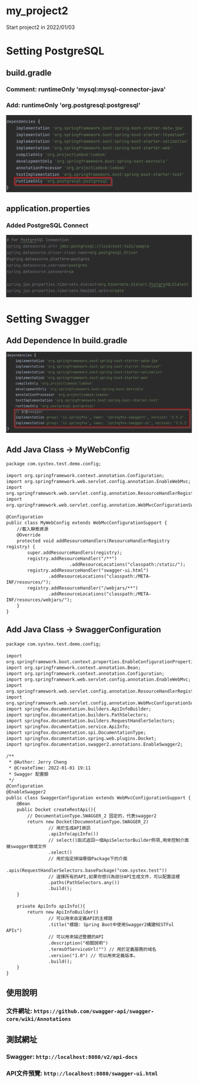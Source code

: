 # my_project2
Start project2 in 2022/01/03

# Setting PostgreSQL

## build.gradle
### Comment: runtimeOnly 'mysql:mysql-connector-java'
### Add: runtimeOnly 'org.postgresql:postgresql'
![img.png](README/build.gradle_01.png)

## application.properties
### Added PostgreSQL Connect
![img.png](README/application.properties_01.png)

# Setting Swagger
## Add Dependence In build.gradle
![img.png](README/build.gradle_02.png)

## Add Java Class -> MyWebConfig
```MyWebConfig
package com.systex.test.demo.config;

import org.springframework.context.annotation.Configuration;
import org.springframework.web.servlet.config.annotation.EnableWebMvc;
import org.springframework.web.servlet.config.annotation.ResourceHandlerRegistry;
import org.springframework.web.servlet.config.annotation.WebMvcConfigurationSupport;

@Configuration
public class MyWebConfig extends WebMvcConfigurationSupport {
    //載入靜態資源
    @Override
    protected void addResourceHandlers(ResourceHandlerRegistry registry) {
        super.addResourceHandlers(registry);
        registry.addResourceHandler("/**")
                        .addResourceLocations("classpath:/static/");
        registry.addResourceHandler("swagger-ui.html")
                .addResourceLocations("classpath:/META-INF/resources/");
        registry.addResourceHandler("/webjars/**")
                .addResourceLocations("classpath:/META-INF/resources/webjars/");
    }
}
```

## Add Java Class -> SwaggerConfiguration
```SwaggerConfiguration
package com.systex.test.demo.config;

import org.springframework.boot.context.properties.EnableConfigurationProperties;
import org.springframework.context.annotation.Bean;
import org.springframework.context.annotation.Configuration;
import org.springframework.web.servlet.config.annotation.EnableWebMvc;
import org.springframework.web.servlet.config.annotation.ResourceHandlerRegistry;
import org.springframework.web.servlet.config.annotation.WebMvcConfigurationSupport;
import springfox.documentation.builders.ApiInfoBuilder;
import springfox.documentation.builders.PathSelectors;
import springfox.documentation.builders.RequestHandlerSelectors;
import springfox.documentation.service.ApiInfo;
import springfox.documentation.spi.DocumentationType;
import springfox.documentation.spring.web.plugins.Docket;
import springfox.documentation.swagger2.annotations.EnableSwagger2;

/**
 * @Author: Jerry Cheng
 * @CreateTime: 2022-01-01 19:11
 * Swagger 配置類
 */
@Configuration
@EnableSwagger2
public class SwaggerConfiguration extends WebMvcConfigurationSupport {
    @Bean
    public Docket createRestApi(){
        // DocumentationType.SWAGGER_2 固定的，代表swagger2
        return new Docket(DocumentationType.SWAGGER_2)
                // 用於生成API資訊
                .apiInfo(apiInfo())
                // select()函式返回一個ApiSelectorBuilder例項,用來控制介面被swagger做成文件
                .select()
                // 用於指定掃描哪個Package下的介面
                .apis(RequestHandlerSelectors.basePackage("com.systex.test"))
                // 選擇所有的API,如果你想只為部分API生成文件，可以配置這裡
                .paths(PathSelectors.any())
                .build();
    }

    private ApiInfo apiInfo(){
        return new ApiInfoBuilder()
                // 可以用來自定義API的主標題
                .title("標題: Spring Boot中使用Swagger2構建RESTFul APIs")
                // 可以用來描述整體的API
                .description("相關說明")
                .termsOfServiceUrl("") // 用於定義服務的域名
                .version("1.0") // 可以用來定義版本。
                .build();
    }
}
```

## 使用說明
### 文件網址: `https://github.com/swagger-api/swagger-core/wiki/Annotations`
## 測試網址
### Swagger: `http://localhost:8080/v2/api-docs`
### API文件預覽: `http://localhost:8080/swagger-ui.html`
